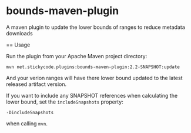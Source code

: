 bounds-maven-plugin
===================

A maven plugin to update the lower bounds of ranges to reduce metadata downloads

== Usage

Run the plugin from your Apache Maven project directory:

    mvn net.stickycode.plugins:bounds-maven-plugin:2.2-SNAPSHOT:update

And your verion ranges will have there lower bound updated to the latest released
artifact version.

If you want to include any SNAPSHOT references when calculating the lower bound, set the
`includeSnapshots` property:

    -DincludeSnapshots

when calling `mvn`.
